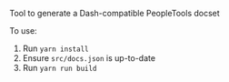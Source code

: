 Tool to generate a Dash-compatible PeopleTools docset

To use:

1. Run `yarn install`
2. Ensure `src/docs.json` is up-to-date
3. Run `yarn run build`
